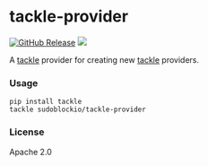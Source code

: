 # tackle-provider

[![GitHub Release](https://img.shields.io/github/release/sudoblockio/tackle-provider.svg?style=flat)]()
![](https://github.com/sudoblockio/tackle-provider/workflows/main-tests/badge.svg?branch=main)

A [tackle](https://github.com/robcxyz/tackle-box) provider for creating new [tackle](https://sudoblockio.github.io/tackle/creating-providers/) providers.

### Usage

```shell
pip install tackle
tackle sudoblockio/tackle-provider
```

### License

Apache 2.0
